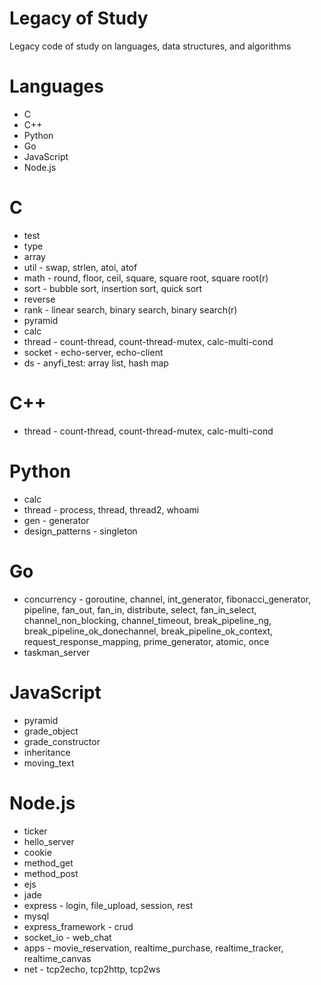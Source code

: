 # Legacy of Study
Legacy code of study on languages, data structures, and algorithms

# Languages
- C 
- C++
- Python
- Go
- JavaScript
- Node.js

# C 
* test
* type
* array
* util - swap, strlen, atoi, atof
* math - round, floor, ceil, square, square root, square root(r) 
* sort - bubble sort, insertion sort, quick sort
* reverse
* rank - linear search, binary search, binary search(r)
* pyramid
* calc
* thread - count-thread, count-thread-mutex, calc-multi-cond
* socket - echo-server, echo-client
* ds - anyfi_test: array list, hash map

# C++
* thread - count-thread, count-thread-mutex, calc-multi-cond 

# Python
* calc
* thread - process, thread, thread2, whoami
* gen - generator
* design_patterns - singleton

# Go
* concurrency - goroutine, channel, int_generator, fibonacci_generator, pipeline, fan_out, fan_in, distribute, select, fan_in_select, channel_non_blocking, channel_timeout, break_pipeline_ng, break_pipeline_ok_donechannel, break_pipeline_ok_context, request_response_mapping, prime_generator, atomic, once
* taskman_server

# JavaScript
* pyramid
* grade_object
* grade_constructor
* inheritance
* moving_text

# Node.js
* ticker
* hello_server
* cookie
* method_get
* method_post
* ejs
* jade
* express - login, file_upload, session, rest
* mysql
* express_framework - crud
* socket_io - web_chat
* apps - movie_reservation, realtime_purchase, realtime_tracker, realtime_canvas
* net - tcp2echo, tcp2http, tcp2ws

